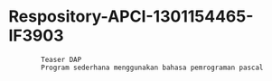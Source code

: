 # Respository-APCI-1301154465-IF3903
            Teaser DAP
            Program sederhana menggunakan bahasa pemrograman pascal
